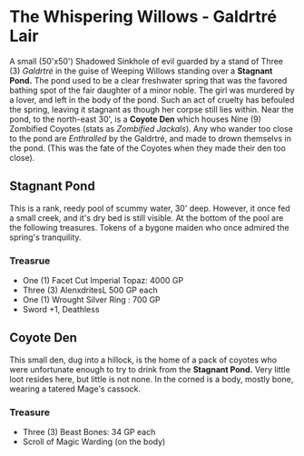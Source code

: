 # The Whispering Willows - Galdrtré Lair
A small (50'x50') Shadowed Sinkhole of evil guarded by a stand of Three (3) *Galdrtré* in the guise of Weeping Willows standing over a **Stagnant Pond.** The pond used to be a clear freshwater spring that was the favored bathing spot of the fair daughter of a minor noble. The girl was murdered by a lover, and left in the body of the pond. Such an act of cruelty has befouled the spring, leaving it stagnant as though her corpse still lies within. Near the pond, to the north-east 30', is a **Coyote Den** which houses Nine (9) Zombified Coyotes (stats as *Zombified Jackals*). Any who wander too close to the pond are *Enthralled* by the Galdrtré, and made to drown themselvs in the pond. (This was the fate of the Coyotes when they made their den too close).
## Stagnant Pond
This is a rank, reedy pool of scummy water, 30' deep. However, it once fed a small creek, and it's dry bed is still visible. At the bottom of the pool are the following treasures. Tokens of a bygone maiden who once admired the spring's tranquility.
### Treasrue
- One (1) Facet Cut Imperial Topaz: 4000 GP
- Three (3) AlenxdritesL 500 GP each
- One (1) Wrought Silver Ring : 700 GP
- Sword +1, Deathless
## Coyote Den
This small den, dug into a hillock, is the home of a pack of coyotes who were unfortunate enough to try to drink from the **Stagnant Pond.** Very little loot resides here, but little is not none. In the corned is a body, mostly bone, wearing a tatered Mage's cassock.
### Treasure
- Three (3) Beast Bones: 34 GP each
- Scroll of Magic Warding (on the body)

